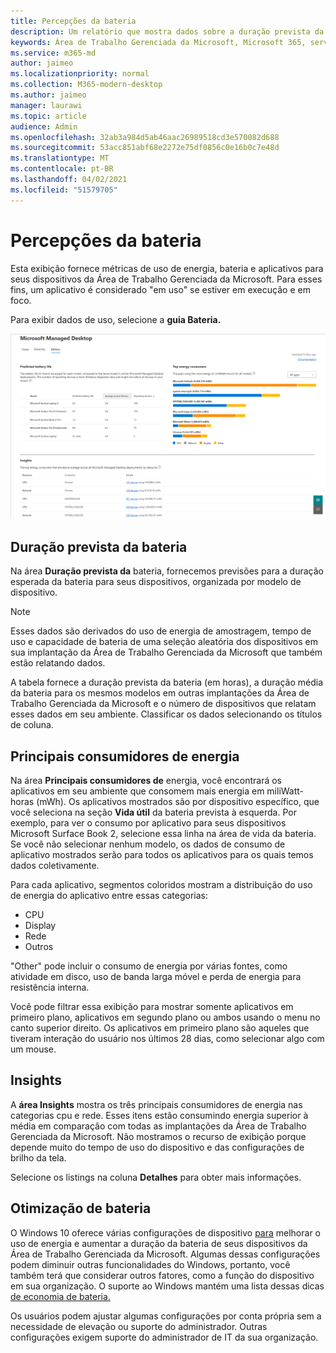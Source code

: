 ```yaml
---
title: Percepções da bateria
description: Um relatório que mostra dados sobre a duração prevista da bateria e os principais consumidores de energia
keywords: Área de Trabalho Gerenciada da Microsoft, Microsoft 365, serviço, documentação
ms.service: m365-md
author: jaimeo
ms.localizationpriority: normal
ms.collection: M365-modern-desktop
ms.author: jaimeo
manager: laurawi
ms.topic: article
audience: Admin
ms.openlocfilehash: 32ab3a984d5ab46aac26989518cd3e570082d688
ms.sourcegitcommit: 53acc851abf68e2272e75df0856c0e16b0c7e48d
ms.translationtype: MT
ms.contentlocale: pt-BR
ms.lasthandoff: 04/02/2021
ms.locfileid: "51579705"
---
```

# <a name="battery-insights"></a>Percepções da bateria
Esta exibição fornece métricas de uso de energia, bateria e aplicativos para seus dispositivos da Área de Trabalho Gerenciada da Microsoft. Para esses fins, um aplicativo é considerado "em uso" se estiver em execução e em foco.

Para exibir dados de uso, selecione a **guia Bateria.**

![Painel de bateria: vida da bateria prevista por modelo de dispositivo na parte superior esquerda, principais consumidores de energia (por aplicativo) no canto superior direito, tabela insights na parte inferior. Link de documentação no canto superior direito](../../media/insights_battery.png)

## <a name="predicted-battery-life"></a>Duração prevista da bateria

Na área **Duração prevista da** bateria, fornecemos previsões para a duração esperada da bateria para seus dispositivos, organizada por modelo de dispositivo.

> [!NOTE]
> Esses dados são derivados do uso de energia de <em></em> amostragem, tempo de uso e capacidade de bateria de uma seleção aleatória dos dispositivos em sua implantação da Área de Trabalho Gerenciada da Microsoft que também estão relatando dados.

A tabela fornece a duração prevista da bateria (em horas), a duração média da bateria para os mesmos modelos em outras implantações da Área de Trabalho Gerenciada da Microsoft e o número de dispositivos que relatam esses dados em seu ambiente. Classificar os dados selecionando os títulos de coluna.



## <a name="top-energy-consumers"></a>Principais consumidores de energia

Na área **Principais consumidores de** energia, você encontrará os aplicativos em seu ambiente que consomem mais energia em miliWatt-horas (mWh). Os aplicativos mostrados são por dispositivo específico, que você seleciona na seção **Vida útil** da bateria prevista à esquerda. Por exemplo, para ver o consumo por aplicativo para seus dispositivos Microsoft Surface Book 2, selecione essa linha na área de vida da bateria. Se você não selecionar nenhum modelo, os dados de consumo de aplicativo mostrados serão para todos os aplicativos para os quais temos dados coletivamente.

 Para cada aplicativo, segmentos coloridos mostram a distribuição do uso de energia do aplicativo entre essas categorias:

- CPU
- Display
- Rede
- Outros

"Other" pode incluir o consumo de energia por várias fontes, como atividade em disco, uso de banda larga móvel e perda de energia para resistência interna. 

Você pode filtrar essa exibição para mostrar somente aplicativos em primeiro plano, aplicativos em segundo plano ou ambos usando o menu no canto superior direito. Os aplicativos em primeiro plano são aqueles que tiveram interação do usuário nos últimos 28 dias, como selecionar algo com um mouse.

## <a name="insights"></a>Insights

A **área Insights** mostra os três principais consumidores de energia nas categorias cpu e rede. Esses itens estão consumindo energia superior à média em comparação com todas as implantações da Área de Trabalho Gerenciada da Microsoft. Não mostramos o recurso de exibição porque depende muito do tempo de uso do dispositivo e das configurações de brilho da tela. 

Selecione os listings na coluna **Detalhes** para obter mais informações.

## <a name="battery-optimization"></a>Otimização de bateria

O Windows 10 oferece várias configurações de dispositivo [para](https://support.microsoft.com/help/20443/windows-10-battery-saving-tips) melhorar o uso de energia e aumentar a duração da bateria de seus dispositivos da Área de Trabalho Gerenciada da Microsoft. Algumas dessas configurações podem diminuir outras funcionalidades do Windows, portanto, você também terá que considerar outros fatores, como a função do dispositivo em sua organização. O suporte ao Windows mantém uma lista dessas dicas [de economia de bateria.](https://support.microsoft.com/help/20443/windows-10-battery-saving-tips)

Os usuários podem ajustar algumas configurações por conta própria sem a necessidade de elevação ou suporte do administrador. Outras configurações exigem suporte do administrador de IT da sua organização.
